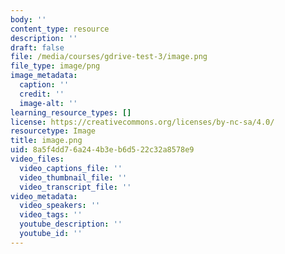 ```yaml
---
body: ''
content_type: resource
description: ''
draft: false
file: /media/courses/gdrive-test-3/image.png
file_type: image/png
image_metadata:
  caption: ''
  credit: ''
  image-alt: ''
learning_resource_types: []
license: https://creativecommons.org/licenses/by-nc-sa/4.0/
resourcetype: Image
title: image.png
uid: 8a5f4dd7-6a24-4b3e-b6d5-22c32a8578e9
video_files:
  video_captions_file: ''
  video_thumbnail_file: ''
  video_transcript_file: ''
video_metadata:
  video_speakers: ''
  video_tags: ''
  youtube_description: ''
  youtube_id: ''
---
```

